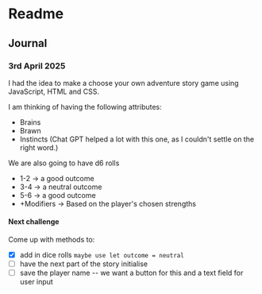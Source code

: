# Readme

## Journal

### 3rd April 2025

I had the idea to make a choose your own adventure story game using JavaScript, HTML and CSS. 

I am thinking of having the following attributes:

- Brains
- Brawn
- Instincts (Chat GPT helped a lot with this one, as I couldn't settle on the right word.)

We are also going to have d6 rolls

- 1-2 → a good outcome
- 3-4 → a neutral outcome
- 5-6 → a good outcome
- +Modifiers → Based on the player's chosen strengths

#### Next challenge

Come up with methods to:

- [x] add in dice rolls
  `maybe use let outcome = neutral`
- [ ] have the next part of the story initialise
- [ ] save the player name
  -- we want a button for this and a text field for user input
